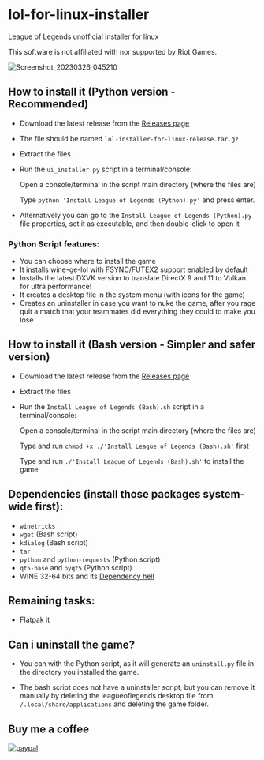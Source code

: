 # lol-for-linux-installer
League of Legends unofficial installer for linux

This software is not affiliated with nor supported by Riot Games.

![Screenshot_20230326_045210](https://user-images.githubusercontent.com/40970965/227762602-818ca8f5-8382-45ed-b090-2f2c2d57e466.png)


## How to install it (Python version - Recommended)
- Download the latest release from the [Releases page](https://github.com/kassindornelles/lol-for-linux-bash-installer/releases)
- The file should be named `lol-installer-for-linux-release.tar.gz`
- Extract the files
- Run the `ui_installer.py` script in a terminal/console:

  Open a console/terminal in the script main directory (where the files are)

  Type `python 'Install League of Legends (Python).py'` and press enter.

- Alternatively you can go to the `Install League of Legends (Python).py` file properties, set it as executable, and then double-click to open it

### Python Script features:
- You can choose where to install the game
- It installs wine-ge-lol with FSYNC/FUTEX2 support enabled by default
- Installs the latest DXVK version to translate DirectX 9 and 11 to Vulkan for ultra performance!
- It creates a desktop file in the system menu (with icons for the game)
- Creates an uninstaller in case you want to nuke the game, after you rage quit a match that your teammates did everything they could to make you lose

## How to install it (Bash version - Simpler and safer version)
- Download the latest release from the [Releases page](https://github.com/kassindornelles/lol-for-linux-bash-installer/releases)
- Extract the files
- Run the `Install League of Legends (Bash).sh` script in a terminal/console:

   Open a console/terminal in the script main directory (where the files are)

   Type and run ```chmod +x ./'Install League of Legends (Bash).sh'``` first

   Type and run `./'Install League of Legends (Bash).sh'` to install the game


## Dependencies (install those packages system-wide first):
- `winetricks`
- `wget` (Bash script)
- `kdialog` (Bash script)
- `tar`
- `python` and `python-requests` (Python script)
- `qt5-base` and `pyqt5` (Python script)
- WINE 32-64 bits and its [Dependency hell](https://www.gloriouseggroll.tv/how-to-get-out-of-wine-dependency-hell/)

## Remaining tasks:
- Flatpak it

## Can i uninstall the game?
- You can with the Python script, as it will generate an `uninstall.py` file in the directory you installed the game.

- The bash script does not have a uninstaller script, but you can remove it manually by deleting the leagueoflegends desktop file from `/.local/share/applications` and deleting the game folder.

## Buy me a coffee
[![paypal](https://www.paypalobjects.com/en_US/i/btn/btn_donateCC_LG.gif)](https://www.paypal.com/donate/?hosted_button_id=9D3JQM8NAYS98)
